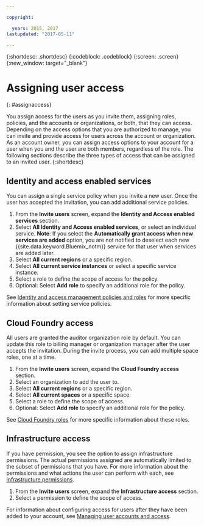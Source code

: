 ```yaml
---

copyright:

  years: 2015, 2017
lastupdated: "2017-05-11"

---
```


{:shortdesc: .shortdesc}
{:codeblock: .codeblock}
{:screen: .screen}
{:new_window: target="_blank"}

# Assigning user access
{: #assignaccess}

You assign access for the users as you invite them, assigning roles, policies, and the accounts or organizations, or both, that they can access. Depending on the access options that you are authorized to manage, you can invite and provide access for users across the account or organization. As an account owner, you can assign access options to your account for a user when you and the user are both members, regardless of the role. The following sections describe the three types of access that can be assigned to an invited user.
{:shortdesc}

## Identity and access enabled services

You can assign a single service policy when you invite a new user. Once the user has accepted the invitation, you can add additional service policies.

1. From the **Invite users** screen, expand the **Identity and Access enabled services** section.
2. Select **All Identity and Access enabled services**, or select an individual service. **Note**: If you select the **Automatically grant access when new services are added** option, you are not notified to deselect each new {{site.data.keyword.Bluemix_notm}} service for that user when services are added later.
3. Select **All current regions** or a specific region.
4. Select **All current service instances** or select a specific service instance.
5. Select a role to define the scope of access for the policy.
6. Optional: Select **Add role** to specify an additional role for the policy.

See [Identity and access management policies and roles](/docs/iam/users_roles.html#iamusermanpol) for more specific information about setting service policies.

## Cloud Foundry access

All users are granted the auditor organization role by default. You can update this role to billing manager or organization manager after the user accepts the invitation. During the invite process, you can add multiple space roles, one at a time.

1. From the **Invite users** screen, expand the **Cloud Foundry access** section.
2. Select an organization to add the user to.
3. Select **All current regions** or a specific region.
4. Select **All current spaces** or a specific space.
5. Select a role to define the scope of access.
6. Optional: Select **Add role** to specify an additional role for the policy.

See [Cloud Foundry roles](/docs/iam/users_roles.html#cfroles) for more specific information about these roles.

## Infrastructure access

If you have permission, you see the option to assign infrastructure permissions. The actual permissions assigned are automatically limited to the subset of permissions that you have. For more information about the permissions and what actions the user can perform with each, see [Infrastructure permissions](/docs/iam/users_roles.html#infrapermissions).

1. From the **Invite users** screen, expand the **Infrastructure access** section. 
2. Select a permission to define the scope of access.

For information about configuring access for users after they have been added to your account, see [Managing user accounts and access](/docs/iam/iamusermanage.html).
